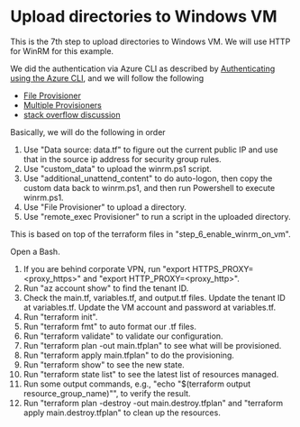 # Upload directories to Windows VM

This is the 7th step to upload directories to Windows VM. We will use HTTP for WinRM for this example.

We did the authentication via Azure CLI as described by [Authenticating using the Azure CLI](https://registry.terraform.io/providers/hashicorp/azuread/latest/docs/guides/azure_cli), and we will follow the following

- [File Provisioner](https://www.terraform.io/language/resources/provisioners/file)
- [Multiple Provisioners](https://www.terraform.io/language/resources/provisioners/syntax#multiple-provisioners)
- [stack overflow discussion](https://stackoverflow.com/questions/62224835/terraform-file-provisioner-to-upload-to-azure-vm-using-winrm-error-i-o-timeout)

Basically, we will do the following in order

1. Use "Data source: data.tf" to figure out the current public IP and use that in the source ip address for security group rules.
2. Use "custom_data" to upload the winrm.ps1 script.
3. Use "additional_unattend_content" to do auto-logon, then copy the custom data back to winrm.ps1, and then run Powershell to execute winrm.ps1.
4. Use "File Provisioner" to upload a directory.
5. Use "remote_exec Provisioner" to run a script in the uploaded directory.

This is based on top of the terraform files in "step_6_enable_winrm_on_vm".

Open a Bash.

1. If you are behind corporate VPN, run "export HTTPS_PROXY=<proxy_https>" and "export HTTP_PROXY=<proxy_http>".
2. Run "az account show" to find the tenant ID.
3. Check the main.tf, variables.tf, and output.tf files. Update the tenant ID at variables.tf. Update the VM account and password at variables.tf.
4. Run "terraform init".
5. Run "terraform fmt" to auto format our .tf files.
6. Run "terraform validate" to validate our configuration.
7. Run "terraform plan -out main.tfplan" to see what will be provisioned.
8. Run "terraform apply main.tfplan" to do the provisioning.
9. Run "terraform show" to see the new state.
10. Run "terraform state list" to see the latest list of resources managed.
11. Run some output commands, e.g., "echo "$(terraform output resource_group_name)"", to verify the result.
12. Run "terraform plan -destroy -out main.destroy.tfplan" and "terraform apply main.destroy.tfplan" to clean up the resources.
